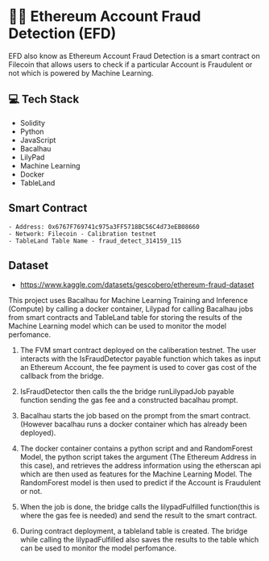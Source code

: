 # 🕵🏾 Ethereum Account Fraud Detection (EFD)

EFD also know as Ethereum Account Fraud Detection is a smart contract on Filecoin that allows users to check if a particular Account is Fraudulent or not which is powered by Machine Learning.

## 💻 Tech Stack
- Solidity
- Python
- JavaScript
- Bacalhau
- LilyPad
- Machine Learning
- Docker
- TableLand

## Smart Contract
    - Address: 0x6767F769741c975a3FF5718BC56C4d73eEB08660
    - Network: Filecoin - Calibration testnet
    - TableLand Table Name - fraud_detect_314159_115

## Dataset
 - https://www.kaggle.com/datasets/gescobero/ethereum-fraud-dataset

 This project uses Bacalhau for Machine Learning Training and Inference (Compute) by calling a docker container, Lilypad  for calling Bacalhau jobs from smart contracts and TableLand table for storing the results of the Machine Learning model which can be used to monitor the model perfomance.

1. The FVM smart contract deployed on the caliberation testnet. The user interacts with the IsFraudDetector payable function which takes as input an Ethereum Account, the fee payment is used to cover gas cost of the callback from the bridge.

2. IsFraudDetector then calls the  the bridge runLilypadJob payable function sending the gas fee and a constructed bacalhau prompt.

3. Bacalhau starts the job based on the prompt from the smart contract. (However bacalhau runs a docker container which has already been deployed).

4. The docker container contains a python script and and RandomForest Model, the python script takes the argument (The Ethereum Address in this case), and retrieves the address information using the etherscan api which are then used as features for the Machine Learning Model. The RandomForest model is then used to predict if the Account is Fraudulent or not.

5. When the job is done, the bridge calls the lilypadFulfilled function(this is where the gas fee is needed) and send the result to the smart contract.

6. During contract deployment, a tableland table is created. The bridge while calling the lilypadFulfilled also saves the results to the table which can be used to monitor the model perfomance.